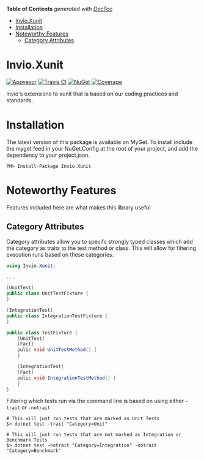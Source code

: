 <!-- START doctoc generated TOC please keep comment here to allow auto update -->
<!-- DON'T EDIT THIS SECTION, INSTEAD RE-RUN doctoc TO UPDATE -->
**Table of Contents**  *generated with [DocToc](https://github.com/thlorenz/doctoc)*

- [Invio.Xunit](#invioxunit)
- [Installation](#installation)
- [Noteworthy Features](#noteworthy-features)
  - [Category Attributes](#category-attributes)

<!-- END doctoc generated TOC please keep comment here to allow auto update -->

# Invio.Xunit

[![Appveyor](https://ci.appveyor.com/api/projects/status/hwvtgu0t5rg7huv8/branch/master?svg=true)](https://ci.appveyor.com/project/carusology/invio-extensions-dependencyinjection/branch/master)
[![Travis CI](https://img.shields.io/travis/invio/Invio.Xunit.svg?maxAge=3600&label=travis)](https://travis-ci.org/invio/Invio.Xunit)
[![NuGet](https://img.shields.io/nuget/v/Invio.Xunit.svg)](https://www.nuget.packages/org/Invio.Xunit/)
[![Coverage](https://coveralls.io/repos/github/invio/Invio.Xunit/badge.svg?branch=master)](https://coveralls.io/github/invio/Invio.Xunit?branch=master)

Invio's extensions to xunit that is based on our coding practices and standards.

# Installation
The latest version of this package is available on MyGet. To install include the myget feed in your NuGet.Config at the root of your project, and add the dependency to your project.json.

```shell
PM> Install-Package Invio.Xunit
```

# Noteworthy Features
Features included here are what makes this library useful

## Category Attributes

Category attributes allow you to specifc strongly typed classes which add the category as traits to the test method or class. This will allow for filtering execution runs based on these categories.

```csharp
using Invio.Xunit;

...

[UnitTest]
public class UnitTestFixture {
}

[IntegrationTest]
public class IntegrationTestFixture {
}

public class TestFixture {
    [UnitTest]
    [Fact]
    pulic void UnitTestMethod() {
    }

    [IntegrationTest]
    [Fact]
    pulic void IntegrationTestMethod() {
    }
}
```

Filtering which tests run via the command line is based on using either `-trait` or `-notrait`.

```shell
# This will just run tests that are marked as Unit Tests
$> dotnet test -trait "Category=Unit"

# This will just run tests that are not marked as Integration or Benchmark Tests
$> dotnet test -notrait "Category=Integration" -notrait "Category=Benchmark"
```
